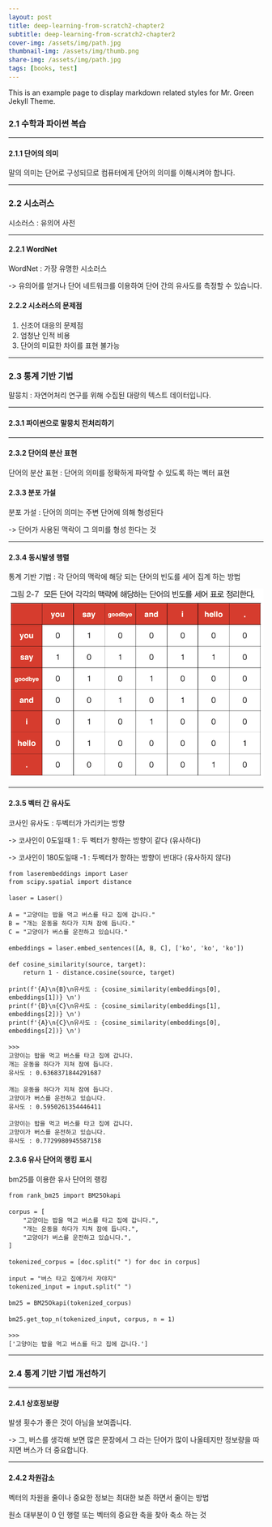 ```yaml
---
layout: post
title: deep-learning-from-scratch2-chapter2
subtitle: deep-learning-from-scratch2-chapter2
cover-img: /assets/img/path.jpg
thumbnail-img: /assets/img/thumb.png
share-img: /assets/img/path.jpg
tags: [books, test]
---
```


<!-- outline-start -->

This is an example page to display markdown related styles for Mr. Green Jekyll Theme.

<!-- outline-end -->

### 2.1 수학과 파이썬 복습

***

#### 2.1.1 단어의 의미

말의 의미는 단어로 구성되므로 컴퓨터에게 단어의 의미를 이해시켜야 합니다. 

***

### 2.2 시소러스

시소러스 : 유의어  사전

***

#### 2.2.1 WordNet

WordNet : 가장 유명한 시소러스 

-> 유의어를 얻거나 단어 네트워크를 이용하여 단어 간의 유사도를 측정할 수 있습니다.

#### 2.2.2 시소러스의 문제점

1. 신조어 대응의 문제점
2. 엄청난 인적 비용
3. 단어의 미묘한 차이를 표현 불가능 

***

### 2.3 통계 기반 기법

말뭉치 : 자연어처리 연구를 위해 수집된 대량의 텍스트 데이터입니다.

***

#### 2.3.1 파이썬으로 말뭉치 전처리하기

***

#### 2.3.2 단어의 분산 표현

단어의 분산 표현 : 단어의 의미를 정확하게 파악할 수 있도록 하는 벡터 표현

#### 2.3.3 분포 가설

분포 가설 : 단어의 의미는 주변 단어에 의해 형성된다

-> 단어가 사용된 맥락이 그 의미를 형성 한다는 것

***

#### 2.3.4 동시발생 행렬

통계 기반 기법 : 각 단어의 맥락에 해당 되는 단어의 빈도를 세어 집계 하는 방법

<img src="./2023-07-05/fig 2-7.png">

***

#### 2.3.5 벡터 간 유사도

코사인 유사도 : 두벡터가 가리키는 방향

-> 코사인이 0도일때 1 : 두 벡터가 향하는 방향이 같다 (유사하다)

-> 코사인이 180도일때 -1 : 두벡터가 향하는 방향이 반대다 (유사하지 않다)

```
from laserembeddings import Laser
from scipy.spatial import distance

laser = Laser()

A = "고양이는 밥을 먹고 버스를 타고 집에 갑니다."
B = "개는 운동을 하다가 지쳐 잠에 듭니다."
C = "고양이가 버스를 운전하고 있습니다."

embeddings = laser.embed_sentences([A, B, C], ['ko', 'ko', 'ko'])

def cosine_similarity(source, target):
    return 1 - distance.cosine(source, target)

print(f'{A}\n{B}\n유사도 : {cosine_similarity(embeddings[0], embeddings[1])} \n')
print(f'{B}\n{C}\n유사도 : {cosine_similarity(embeddings[1], embeddings[2])} \n')
print(f'{A}\n{C}\n유사도 : {cosine_similarity(embeddings[0], embeddings[2])} \n')

>>>
고양이는 밥을 먹고 버스를 타고 집에 갑니다.
개는 운동을 하다가 지쳐 잠에 듭니다.
유사도 : 0.6368371844291687 

개는 운동을 하다가 지쳐 잠에 듭니다.
고양이가 버스를 운전하고 있습니다.
유사도 : 0.5950261354446411 

고양이는 밥을 먹고 버스를 타고 집에 갑니다.
고양이가 버스를 운전하고 있습니다.
유사도 : 0.7729980945587158 

```

#### 2.3.6 유사 단어의 랭킹 표시

bm25를 이용한 유사 단어의 랭킹

```
from rank_bm25 import BM25Okapi

corpus = [
    "고양이는 밥을 먹고 버스를 타고 집에 갑니다.",
    "개는 운동을 하다가 지쳐 잠에 듭니다.",
    "고양이가 버스를 운전하고 있습니다.",
]

tokenized_corpus = [doc.split(" ") for doc in corpus]

input = "버스 타고 집에가서 자야지"
tokenized_input = input.split(" ")

bm25 = BM25Okapi(tokenized_corpus)

bm25.get_top_n(tokenized_input, corpus, n = 1)

>>>
['고양이는 밥을 먹고 버스를 타고 집에 갑니다.']
```

***

### 2.4 통계 기반 기법 개선하기

***

#### 2.4.1 상호정보량

발생 횟수가 좋은 것이 아님을 보여줍니다.

-> 그, 버스를 생각해 보면 많은 문장에서 그 라는 단어가 많이 나올테지만 정보량을 따지면 버스가 더 중요합니다.

***

#### 2.4.2 차원감소

벡터의 차원을 줄이나 중요한 정보는 최대한 보존 하면서 줄이는 방법

원소 대부분이 0 인 행렬 또는 벡터의 중요한 축을 찾아 축소 하는 것